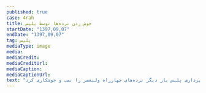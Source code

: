 ```yaml
---
published: true
case: 4rah
title: جوش زدن نرده‌ها توسط پلیس
startDate: "1397,09,07"
endDate: "1397,09,07"
tag: پلیس
mediaType: image
media:  
mediaCredit:  
mediaCreditUrl:  
mediaCaption:  
mediaCaptionUrl:  
text: "کمتر از ۲۴ ساعت بعد از بریدن نرده‌ها توسط شهرداری پلیس بار دیگر نرده‌های چهارراه ولیعصر را نصب و جوشکاری کرد."
---
```

